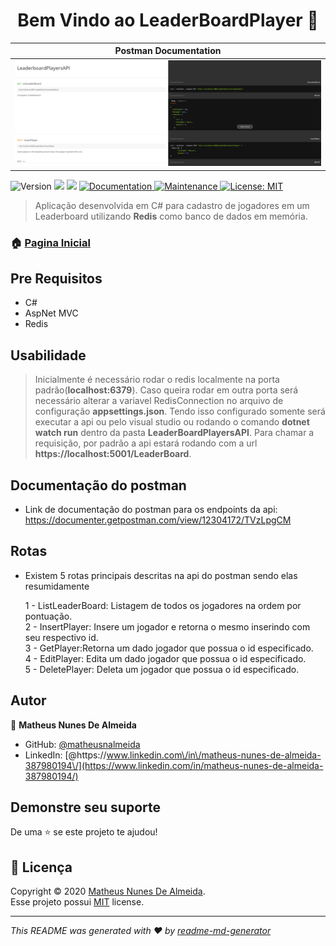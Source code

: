 <h1 align="center">Bem Vindo ao LeaderBoardPlayer 👋</h1>

| Postman Documentation |              
| :------------------------: | 
| ![](./assets/documentation_leaderboard_api.png) |

<p>
  <img alt="Version" src="https://img.shields.io/badge/version-1.0.0-blue.svg?cacheSeconds=2592000" />
  <img src="https://img.shields.io/badge/CSharp-%3E%3D.svg" />
  <img src="https://img.shields.io/badge/AspNet-%3E%3D.svg" />
  <a href="https://github.com/matheusnalmeida/LeaderBoardPlayerAPI/#readmme#" target="_blank">
    <img alt="Documentation" src="https://img.shields.io/badge/documentation-yes-brightgreen.svg" />
  </a>
  <a href="https://github.com/matheusnalmeida/LeaderBoardPlayerAPI/graphs/commit-activity" target="_blank">
    <img alt="Maintenance" src="https://img.shields.io/badge/Maintained%3F-yes-green.svg" />
  </a>
  <a href="https://github.com/matheusnalmeida/LeaderBoardPlayerAPI/blob/master/LICENSE" target="_blank">
    <img alt="License: MIT" src="https://img.shields.io/github/license/matheusnalmeida/LeaderBoardPlayerAPI" />
  </a>
</p>

> Aplicação desenvolvida em C# para cadastro de jogadores em um Leaderboard utilizando **Redis** como banco de dados em memória.

### 🏠 [Pagina Inicial](https://github.com/matheusnalmeida/LeaderBoardPlayerAPI)

## Pre Requisitos

- C#
- AspNet MVC
- Redis

## Usabilidade

> Inicialmente é necessário rodar o redis localmente na porta padrão(**localhost:6379**). Caso queira rodar em outra porta será necessário alterar a variavel RedisConnection no arquivo de configuração **appsettings.json**. Tendo isso configurado somente será executar a api ou pelo visual studio ou rodando o comando **dotnet watch run** dentro da pasta **LeaderBoardPlayersAPI**. Para chamar a requisição, por padrão a api estará rodando com a url **https://localhost:5001/LeaderBoard**.

## Documentação do postman

- Link de documentação do postman para os endpoints da api: https://documenter.getpostman.com/view/12304172/TVzLpgCM

## Rotas

- Existem 5 rotas principais descritas na api do postman sendo elas resumidamente

   1 - ListLeaderBoard: Listagem de todos os jogadores na ordem por pontuação.<br>
   2 - InsertPlayer: Insere um jogador e retorna o mesmo inserindo com seu respectivo id.<br>
   3 - GetPlayer:Retorna um dado jogador que possua o id especificado.<br>
   4 - EditPlayer: Edita um dado jogador que possua o id especificado.<br>
   5 - DeletePlayer: Deleta um jogador que possua o id especificado.<br>

## Autor

👤 **Matheus Nunes De Almeida**

* GitHub: [@matheusnalmeida](https://github.com/matheusnalmeida)
* LinkedIn: [@https:\/\/www.linkedin.com\/in\/matheus-nunes-de-almeida-387980194\/](https://www.linkedin.com/in/matheus-nunes-de-almeida-387980194/)

## Demonstre seu suporte

De uma ⭐️ se este projeto te ajudou!

## 📝 Licença

Copyright © 2020 [Matheus Nunes De Almeida](https://github.com/matheusnalmeida).<br />
Esse projeto possui [MIT](https://github.com/matheusnalmeida/LeaderBoardPlayerAPI/blob/master/LICENSE) license.

***
_This README was generated with ❤️ by [readme-md-generator](https://github.com/kefranabg/readme-md-generator)_
